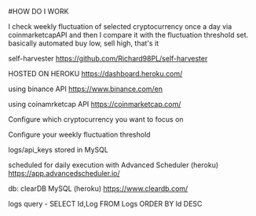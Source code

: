 #HOW DO I WORK

I check weekly fluctuation of selected cryptocurrency once a day via coinmarketcapAPI and then I compare it with the fluctuation threshold set.
basically automated buy low, sell high, that's it

self-harvester https://github.com/Richard98PL/self-harvester

HOSTED ON HEROKU https://dashboard.heroku.com/

using binance API https://www.binance.com/en

using coinamrketcap API https://coinmarketcap.com/

Configure which cryptocurrency you want to focus on

Configure your weekly fluctuation threshold

logs/api_keys stored in MySQL

scheduled for daily execution with Advanced Scheduler (heroku) https://app.advancedscheduler.io/

db: clearDB MySQL (heroku) https://www.cleardb.com/


logs query - SELECT Id,Log FROM Logs ORDER BY Id DESC
